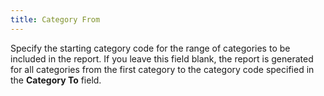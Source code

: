```yaml
---
title: Category From
---
```



Specify the starting category code for the range of categories to be  included in the report. If you leave this field blank, the report is generated  for all categories from the first category to the category code specified  in the **Category To** field.
